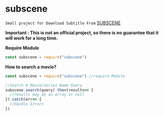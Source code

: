 # subscene

`Small project for Download Subtitle From` [SUBSCENE](https://www.subscene.com/)

**Important : This is not an official project, so there is no guarantee that it will work for a long time.**

**Require Module**
```javascript
const subscene = require("subscene")
```

**How to search a movie?**

```javascript
const subscene = require("subscene") //require Module

//Search A Movie/series Name Query
subscene.search(query).then(results=> {
  //results may be an array or null
}).catch(err=> {
  //Handle Errors
})

```